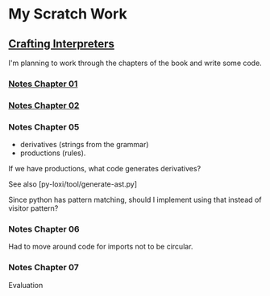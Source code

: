 


# My Scratch Work

## [Crafting Interpreters](https://craftinginterpreters.com/contents.html)



I'm planning to work through the chapters of the book and write some code.




### [Notes Chapter 01](notes.ch01.md)

### [Notes Chapter 02](notes.ch02.md)

### Notes Chapter 05

* derivatives (strings from the grammar) 
* productions (rules).

If we have productions, what code generates derivatives?

See also [py-loxi/tool/generate-ast.py]

Since python has pattern matching, should I implement using that instead of visitor pattern?


### Notes Chapter 06

Had to move around code for imports not to be circular.

### Notes Chapter 07

Evaluation

